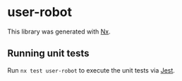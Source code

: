 # user-robot

This library was generated with [Nx](https://nx.dev).

## Running unit tests

Run `nx test user-robot` to execute the unit tests via [Jest](https://jestjs.io).
